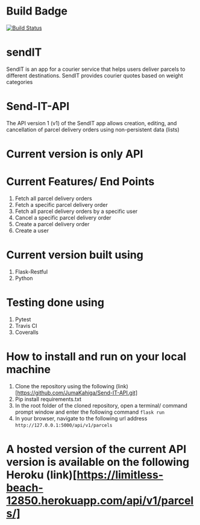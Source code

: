 # Build Badge
[![Build Status](https://travis-ci.org/JumaKahiga/Send-IT-API.svg?branch=ch-install-heroku-dependencies-161859790)](https://travis-ci.org/JumaKahiga/Send-IT-API)

# sendIT
SendIT is an app for a courier service that helps users deliver parcels to different destinations. SendIT provides courier quotes based on weight categories

# Send-IT-API
The API version 1 (v1) of the SendIT app allows creation, editing, and cancellation of parcel delivery orders using non-persistent data (lists)


# Current version is only API

# Current Features/ End Points
1. Fetch all parcel delivery orders
2. Fetch a specific parcel delivery order
3. Fetch all parcel delivery orders by a specific user
4. Cancel a specific parcel delivery order
5. Create a parcel delivery order
6. Create a user

# Current version built using
1. Flask-Restful
2. Python

# Testing done using
1. Pytest
2. Travis CI
3. Coveralls 

# How to install and run on your local machine
1. Clone the repository using the following (link)[https://github.com/JumaKahiga/Send-IT-API.git]
2. Pip install requirements.txt
3. In the root folder of the cloned repository, open a terminal/ command prompt window and enter the following command `flask run` 
4. In your browser, navigate to the following url address `http://127.0.0.1:5000/api/v1/parcels`

# A hosted version of the current API version is available on the following Heroku (link)[https://limitless-beach-12850.herokuapp.com/api/v1/parcels/]
